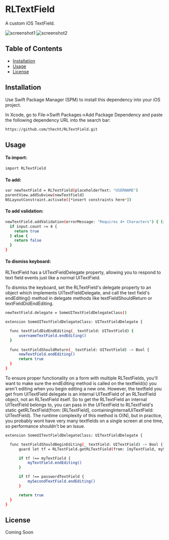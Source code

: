 <h1>RLTextField</h1>
<p>
  A custom iOS TextField.
</p>

![screenshot1](https://user-images.githubusercontent.com/18121897/76358454-d8aacf00-62ef-11ea-9cc7-ecffeea0b20f.gif)
![screenshot2](https://user-images.githubusercontent.com/18121897/76358463-dcd6ec80-62ef-11ea-9cb8-bf56730c7b39.gif)


<!-- TABLE OF CONTENTS -->
## Table of Contents
* [Installation](#installation)
* [Usage](#usage)
* [License](#license)

<!-- GETTING STARTED -->
## Installation

Use Swift Package Manager (SPM) to install this dependency into your iOS project. 

In Xcode, go to File->Swift Packages->Add Package Dependency and paste the following dependency URL into the search bar:

```sh
https://github.com/thecht/RLTextField.git
```

## Usage

#### To import:

```sh
import RLTextField
```
#### To add:
```sh
var newTextField = RLTextField(placeholderText: "USERNAME")
parentView.addSubview(newTextField)
NSLayoutConstraint.activate([*insert constraints here*])
```

#### To add validation:
```sh
newTextField.addValidation(errorMessage: "Requires 4+ Characters") { (input) -> Bool in
  if input.count >= 4 {
    return true
  } else {
    return false
  }
}
```

#### To dismiss keyboard:

RLTextField has a UITextFieldDelegate property, allowing you to respond to text field events just like a normal UITextField.

To dismiss the keyboard, set the RLTextField's delegate property to an object which implements UITextFieldDelegate, and call the text field's endEditing() method in delegate methods like textFieldShouldReturn or textFieldDidEndEditing. 

```sh
newTextField.delegate = SomeUITextFieldDelegateClass()
```

```sh
extension SomeUITextFieldDelegateClass: UITextFieldDelegate {

  func textFieldDidEndEditing(_ textField: UITextField) {
      usernameTextField.endEditing()
  }
  
  func textFieldShouldReturn(_ textField: UITextField) -> Bool {
      newTextField.endEditing()
      return true
  }
}
```

To ensure proper functionality on a form with multiple RLTextFields, you'll want to make sure the endEditing method is called on the textfield(s) you aren't editing when you begin editing a new one. However, the textfield you get from UITextField delegate is an internal UITextField of an RLTextField object, not an RLTextField itself. So to get the RLTextField an internal UITextField belongs to, you can pass in the UITextField to RLTextField's static getRLTextField(from: [RLTextField], containingInternalUITextField: UITextField). The runtime complexity of this method is O(N), but in practice, you probably wont have very many textfields on a single screen at one time, so performance shouldn't be an issue.

```sh
extension SomeUITextFieldDelegateClass: UITextFieldDelegate {

  func textFieldShouldBeginEditing(_ textField: UITextField) -> Bool {
      guard let tf = RLTextField.getRLTextField(from: [myTextField, mySecondTextField], containingInternalUITextField: textField) else { return false }

      if tf !== myTextField {
          myTextField.endEditing()
      }

      if tf !== passwordTextField {
          mySecondTextField.endEditing()
      }

      return true
  }
}
```

## License

Coming Soon
